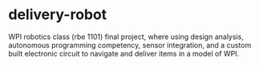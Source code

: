# delivery-robot
WPI robotics class (rbe 1101) final project, where using design analysis, autonomous programming competency, sensor integration, and a custom built electronic circuit to navigate and deliver items in a model of WPI.
